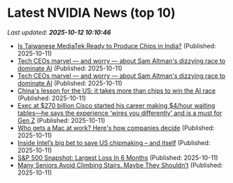 # Latest NVIDIA News (top 10)
_Last updated: **2025-10-12 10:10:46**_

- [Is Taiwanese MediaTek Ready to Produce Chips in India?](https://www.nationpress.com/business/mediatek-to-produce-chips-in-india) (Published: 2025-10-11)
- [Tech CEOs marvel — and worry — about Sam Altman's dizzying race to dominate AI](https://biztoc.com/x/42bd58516267b4cc) (Published: 2025-10-11)
- [Tech CEOs marvel — and worry — about Sam Altman's dizzying race to dominate AI](https://www.businessinsider.com/tech-ceos-weigh-in-openai-chief-sam-altman-leadership-2025-10) (Published: 2025-10-11)
- [China's lesson for the US: it takes more than chips to win the AI race](https://finance.yahoo.com/news/chinas-lesson-us-takes-more-093000938.html) (Published: 2025-10-11)
- [Exec at $270 billion Cisco started his career making $4/hour waiting tables—he says the experience ‘wires you differently’ and is a must for Gen Z](https://fortune.com/2025/10/11/cisco-chief-product-officer-jeetu-patel-rags-to-riches-service-industry-job-helped-rise-to-c-suite-lesson-for-gen-z/) (Published: 2025-10-11)
- [Who gets a Mac at work? Here's how companies decide](https://www.theregister.com/2025/10/11/who_gets_mac_at_work/) (Published: 2025-10-11)
- [Inside Intel’s big bet to save US chipmaking – and itself](https://www.irishtimes.com/business/2025/10/11/inside-intels-big-bet-to-save-us-chipmaking-and-itself/) (Published: 2025-10-11)
- [S&P 500 Snapshot: Largest Loss In 6 Months](https://biztoc.com/x/f87605be9bb681d6) (Published: 2025-10-11)
- [Many Seniors Avoid Climbing Stairs. Maybe They Shouldn’t](https://biztoc.com/x/08e9089ec20d6c7e) (Published: 2025-10-11)
